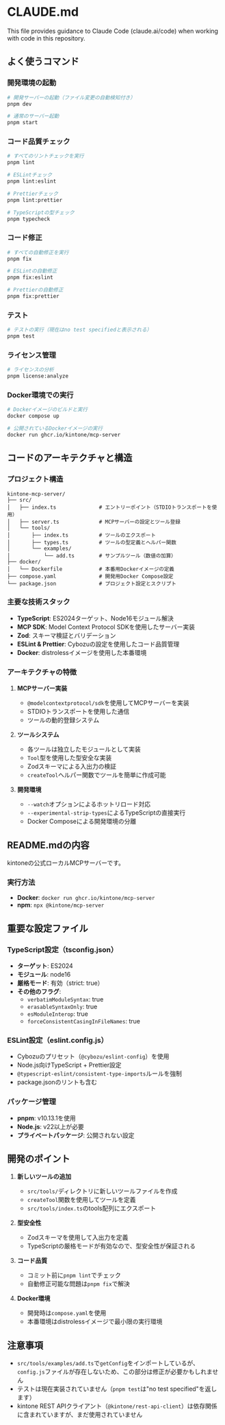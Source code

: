# CLAUDE.md

This file provides guidance to Claude Code (claude.ai/code) when working with code in this repository.

## よく使うコマンド

### 開発環境の起動

```bash
# 開発サーバーの起動（ファイル変更の自動検知付き）
pnpm dev

# 通常のサーバー起動
pnpm start
```

### コード品質チェック

```bash
# すべてのリントチェックを実行
pnpm lint

# ESLintチェック
pnpm lint:eslint

# Prettierチェック
pnpm lint:prettier

# TypeScriptの型チェック
pnpm typecheck
```

### コード修正

```bash
# すべての自動修正を実行
pnpm fix

# ESLintの自動修正
pnpm fix:eslint

# Prettierの自動修正
pnpm fix:prettier
```

### テスト

```bash
# テストの実行（現在はno test specifiedと表示される）
pnpm test
```

### ライセンス管理

```bash
# ライセンスの分析
pnpm license:analyze
```

### Docker環境での実行

```bash
# Dockerイメージのビルドと実行
docker compose up

# 公開されているDockerイメージの実行
docker run ghcr.io/kintone/mcp-server
```

## コードのアーキテクチャと構造

### プロジェクト構造

```
kintone-mcp-server/
├── src/
│   ├── index.ts              # エントリーポイント（STDIOトランスポートを使用）
│   ├── server.ts             # MCPサーバーの設定とツール登録
│   └── tools/
│       ├── index.ts          # ツールのエクスポート
│       ├── types.ts          # ツールの型定義とヘルパー関数
│       └── examples/
│           └── add.ts        # サンプルツール（数値の加算）
├── docker/
│   └── Dockerfile            # 本番用Dockerイメージの定義
├── compose.yaml              # 開発用Docker Compose設定
└── package.json              # プロジェクト設定とスクリプト
```

### 主要な技術スタック

- **TypeScript**: ES2024ターゲット、Node16モジュール解決
- **MCP SDK**: Model Context Protocol SDKを使用したサーバー実装
- **Zod**: スキーマ検証とバリデーション
- **ESLint & Prettier**: Cybozuの設定を使用したコード品質管理
- **Docker**: distrolessイメージを使用した本番環境

### アーキテクチャの特徴

1. **MCPサーバー実装**
   - `@modelcontextprotocol/sdk`を使用してMCPサーバーを実装
   - STDIOトランスポートを使用した通信
   - ツールの動的登録システム

2. **ツールシステム**
   - 各ツールは独立したモジュールとして実装
   - `Tool`型を使用した型安全な実装
   - Zodスキーマによる入出力の検証
   - `createTool`ヘルパー関数でツールを簡単に作成可能

3. **開発環境**
   - `--watch`オプションによるホットリロード対応
   - `--experimental-strip-types`によるTypeScriptの直接実行
   - Docker Composeによる開発環境の分離

## README.mdの内容

kintoneの公式ローカルMCPサーバーです。

### 実行方法

- **Docker**: `docker run ghcr.io/kintone/mcp-server`
- **npm**: `npx @kintone/mcp-server`

## 重要な設定ファイル

### TypeScript設定（tsconfig.json）

- **ターゲット**: ES2024
- **モジュール**: node16
- **厳格モード**: 有効（strict: true）
- **その他のフラグ**:
  - `verbatimModuleSyntax`: true
  - `erasableSyntaxOnly`: true
  - `esModuleInterop`: true
  - `forceConsistentCasingInFileNames`: true

### ESLint設定（eslint.config.js）

- Cybozuのプリセット（`@cybozu/eslint-config`）を使用
- Node.js向けTypeScript + Prettier設定
- `@typescript-eslint/consistent-type-imports`ルールを強制
- package.jsonのリントも含む

### パッケージ管理

- **pnpm**: v10.13.1を使用
- **Node.js**: v22以上が必要
- **プライベートパッケージ**: 公開されない設定

## 開発のポイント

1. **新しいツールの追加**
   - `src/tools/`ディレクトリに新しいツールファイルを作成
   - `createTool`関数を使用してツールを定義
   - `src/tools/index.ts`のtools配列にエクスポート

2. **型安全性**
   - Zodスキーマを使用して入出力を定義
   - TypeScriptの厳格モードが有効なので、型安全性が保証される

3. **コード品質**
   - コミット前に`pnpm lint`でチェック
   - 自動修正可能な問題は`pnpm fix`で解決

4. **Docker環境**
   - 開発時は`compose.yaml`を使用
   - 本番環境はdistrolessイメージで最小限の実行環境

## 注意事項

- `src/tools/examples/add.ts`で`getConfig`をインポートしているが、`config.js`ファイルが存在しないため、この部分は修正が必要かもしれません
- テストは現在実装されていません（`pnpm test`は"no test specified"を返します）
- kintone REST APIクライアント（`@kintone/rest-api-client`）は依存関係に含まれていますが、まだ使用されていません
